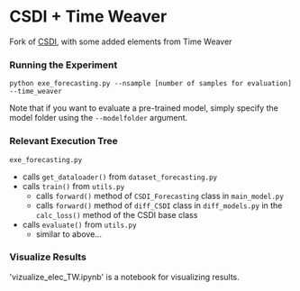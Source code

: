 # CSDI + Time Weaver
Fork of [CSDI](https://github.com/ermongroup/CSDI), with some added elements from Time Weaver

### Running the Experiment 

```shell
python exe_forecasting.py --nsample [number of samples for evaluation] --time_weaver
```

Note that if you want to evaluate a pre-trained model, simply specify the model folder using the `--modelfolder` argument.

### Relevant Execution Tree

`exe_forecasting.py`
- calls `get_dataloader()` from `dataset_forecasting.py`
- calls `train()` from `utils.py`
  - calls `forward()` method of `CSDI_Forecasting` class in `main_model.py`
  - calls `forward()` method of `diff_CSDI` class in `diff_models.py` in the `calc_loss()` method of the CSDI base class
- calls `evaluate()` from `utils.py`
  - similar to above...

### Visualize Results
'vizualize_elec_TW.ipynb' is a notebook for visualizing results.

